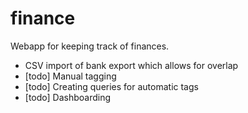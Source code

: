 # finance
Webapp for keeping track of finances.

- CSV import of bank export which allows for overlap
- [todo] Manual tagging
- [todo] Creating queries for automatic tags
- [todo] Dashboarding
